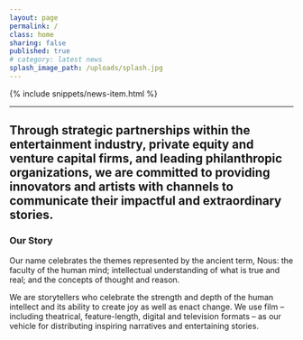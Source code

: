 ```yaml
---
layout: page
permalink: /
class: home
sharing: false
published: true
# category: latest news
splash_image_path: /uploads/splash.jpg
---
```

{% include snippets/news-item.html %}

---

## Through strategic partnerships within the entertainment industry, private equity and venture capital firms, and leading philanthropic organizations, we are committed to providing innovators and artists with channels to communicate their impactful and extraordinary stories. 

### Our Story                      

Our name celebrates the themes represented by the ancient term, Nous: the faculty of the human mind; intellectual understanding of what is true and real; and the concepts of thought and reason.  

We are storytellers who celebrate the strength and depth of the human intellect and its ability to create joy as well as enact change. We use film – including theatrical, feature-length, digital and television formats – as our vehicle for distributing inspiring narratives and entertaining stories.